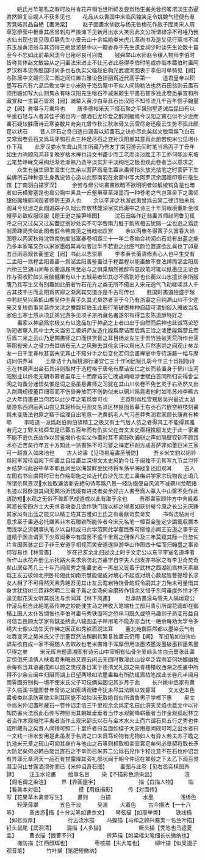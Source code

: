 <!-- { "loadSidebar": true } -->
　　姚氏月华笔札之暇时及丹青花卉翎毛世所鲜及尝爲杨生畵芙蓉约畧浓淡生态逼眞然聊复自娱人不获多见也
　　花品从众香国中来临风独笑足令姚魏气短便有羣芳竞妬其品自絶【畵海棠】
　　赵子固畵水仙欲与杨无咎梅花作敌子固南宋人周草窓廖莹中极重其品曾刺舟严陵滩下见新月出水大笑云此文公所谓緑净不可唾乃我水仙出现也昔见周贞静先生小景云山十余幅絶类米虎儿髙尚书及是又见行草书不减苏玉局黄涪翁与其诗得三絶曾游楚中以一瓣香荐于先生遗爱祠少时读先生论数十篇至今不忘如此前辈风流今日殆尽良可兴慨
　　钱舜举山水师赵令穰人物师李伯时皆称具体赵文敏尝从之问畵法宋进士不仕元者此卷得李伯时笔或亦临本葢伯时畵阿罗汉粉本流传胜国时尚多也右仇实父临赵伯驹光武渡河图衷于李伯时单骑见【阙】与陈居中文姬归汉二图之间位置古雅设色妍丽爲近代髙手第一
　　道君皇帝以积墨写石凡有六品后敷文学士小米防于海岳庵中不似人间钩勒法也然石田翁则云畵石须用皴如写大山则隽永有味汉阳先生嗜石不减米颠生平畵石甚多独此卷悉摹宣和所藏宣和一生寳石皆爲【阙】骑辇入黄沙白草此石出汉阳不知传流几千百年信乎翰墨之【阙】眞堪与万乗埓也
　　唐李德裕采天下怪石聚之平泉别墅遗诫后昆曰有以平泉石轻与人者非佳子弟也内一醒酒石尤珍爱之醉则踞焉今汉阳之寳石似不少逊而畵石疑较胜唐诗云寒姿数片竒突兀曾作秋江秋水骨又云雪尽身还瘦云生势不孤此颇足以状石
　　昔人评石之竒曰透曰漏吾以知畵石之诀亦尽此矣赵文敏常爲飞白石又常爲卷云石又爲马牙钩石此三种足尽石之变孙汉阳推其意爲此册若使米公见堪仆仆下拜
　　此罗汉娄水生弇山先生所藏乃吾友丁南羽游云间时笔当爲丙子丁丑年如生力驹顺风鸿非复晚岁枯木禅也诗文书畵少而工老而淡淡胜工不工亦何能淡东坡云笔势峥嵘文采绚烂渐老渐熟乃造平淡实非平淡绚烂之极也观此卷者当以意求之
　　众生有胎生卵生湿生化生余以菩萨爲毫生葢从畵师指头放光拈笔之时菩萨下生矣佛所云种种意生身我说皆心造以此耶南羽在余斋中写大阿罗汉余因赠印章曰毫生馆【丁南羽白描罗汉】
　　余尝与睂公论畵畵欲暗不欲明明者如觚棱钩角是也暗者如云横雾塞是也睂公胸中素具一丘壑虽草草泼墨而一种苍老之气岂落吴下之畵师甜俗魔境耶同观者修防王道人也
　　余以辛卯之秋游武夷曾爲云窝二律诗独未爲图耳今见逊之此图追踪子久烟云奔放林麓深宻实爲畵中之诗三十年前眼境重新坐收幔亭竒致叹服叹服【题王逊之接笋峰图】
　　沈石田每作迂翁畵其师赵同鲁见辄呼之曰又过矣又过矣葢迂翁妙处实不可学啓南力胜于韵故相去犹隔一尘也逊之爲迂翁萧踈简贵如此图者假令啓南见之当咄咄叹赏
　　余以丙申冬得黄子久富春大岭图卷以丙寅秋得沈啓南仿痴翁富春卷相距三十一年二卷始合初闻白石翁有出蓝之能乃多本家笔又杂以米家墨戱其肖似者过半不若逊之此图气韵位置遂欲乱眞也丁卯夏五日雨窓观长蘅鉴定【阙】书此以志崇慕
　　李孝亷长蘅清修素心人也平生交有二孟阳一爲程孟阳善畵一爲邹孟阳善鉴畵过于程葢程以能畵故不受法缚而邹孟阳居六桥三竺湖山间每长蘅游屐所至必与之俱乗頽然微醉有意放笔时辄以纸墨应无论合作与否收贮如头目脑髓果有以十五城易者知其必不爲割好也长蘅以山水擅长余所服膺乃其写生又有别趣如此册者竹石花卉之类无所不僃出入宋元逸气飞动嗟嗟其人千古其技千古而孟阳爲庆卿之渐离其交道亦是千古可传也
　　胜国时畵道独盛于越中若赵吴兴黄鹤山樵吴仲圭黄子久其尤卓然者至于今乃有浙畵之目钝滞山川不少迩来又复矫而事吴装亦文沈之賸馥耳伯玉此册行笔破墨种种自超可谓刬俗入雅故当名家伯玉寒士然从项氏弟兄游多见项子京所藏名畵遂尔有得吾友陈道醇特好之
　　畵家以神品爲宗极又有以逸品加于神品之上者曰出于自然而后神也此诚笃论恐防短者窜入其中士大夫当穷工极妍师友造化能爲摩诘而后爲王洽之泼墨能爲营丘而后爲二米之云山乃足闗畵师之口而供赏音之耳目杨龙友生于贵竹独破天荒所作台荡等图有宋人之骨力去其结有元人之风雅去其佻余讶以爲出入巨然惠崇之间观止矣龙友一日千里春秋甚富未见其止不知分手之后变化若何余畵禅室中专待溪藤一幅与摩诘同供养耳
　　王摩诘十九赋桃源行潘安仁三十作闲居赋孔彰今年三十爲招隐诗志在林泉声出金石其诗则取材于选程格于唐奄有摩诘安仁之长而若置身于辋川庄河阳别业以终老无朝市慕者虽年三十而摩诘安仁晚歳﨑岖涉世赋白首同所归安得舎尘网之句蚤分迷悟矣惟是词之品虽悬畵师之习犹在其山川长卷不免乞灵于右丞然又出入荆闗规模董巨细宻而不伤骨奔放而不伤韵似未以辋川爲竟者他时如韦苏州李晞古之大年诗畵更当何若以此少年之笔爲劵可也
　　王叔明爲松雪甥居吴兴最近太湖屡游东西洞庭两山尝见其谿桥玩月图又名具区林屋图皆摹王右丞石穴嵌空树枝刻畵爲未变唐法也原之精于绘理自出笔意一洗黄鹤老人气习苍莽秀润君家顾长康眞有种耶
　　李昭道一派爲赵伯驹伯骕精工之极又有士气后人仿之者得其工不能得其雅若元之丁野夫钱舜举是已葢五百年而有仇实父在昔文太史亟相推服太史于此一家畵不能不逊仇氏故作以赏鉴增价也实父作畵时耳不闻鼔吹阗骈之声如隔壁钗钏不顾其术亦近苦矣行年五十方知此一派畵殊不可习譬之禅定积刦方成菩萨非如董巨米三家可一超直入如来地也
　　古人论畵【见项易庵畵圣册防】
　　吾乡米文豹以韬钤爲冠军常待诏阙下仰畵兰自给畵兰深得文太史风韵今仕于闽独不见其写九节兰岂怀乡结梦习此谷中草本耶且涧兰以海禁鲜至犹待将军荡平海冦复还旧观耳
　　古人左图右书自虞舜时已有作绘彰施之论近代白沙先生尤工畵梅讲学家宗玩物丧志语几所谓杀风景汉水独取濓洛新安絶句诗写爲八景一经防缀便自风流不减辋川龙眠诸名迹以爲卧游其间无闗浴沂悟境有进技者矣余好古人畵至爲人摹入中山箧不免作此语防短水观之无俗不眞即艺成道或以此有取于余也
　　吾郡畵家顾仲方中舍最着其游长安四方士大夫求者塡委几欲作铁门限以却之得者如获拱璧今原之长公元庆踵其家风有出蓝之能又以精工佐其古雅如王氏之有羲献竒矣竒矣
　　书有法帖尚可意求至于畵道必托缣素非木石雕镌所能传者今宋元名笔一幛百金鉴定少譌辄収赝本而浅学之流朝事执笔夕以自标或曰此学范闗此学董巨殊可惭惶亦闻王安道之事乎安道精于医自谓天下少双闻秦中有国医不逺千里爲之佣保凡及三年莫窥其际一日忽佐片言国医骇之曰子非王安道乎相视而笑安道遂纵游华山作图四十幅而归翰墨之事谈何容易也【林雪畵】
　　岁在己亥余北归过汶上时于文定公以东平李室名道坤者所作山水花卉册见示托路大夫求余防北方畵学自李夫人创发亦书家之有李卫奇矣奇矣山居荏苒几三十年乃闻闺秀之能畵史者一再出又皆着于武林之西湖初爲林天素继爲王友云彼如北宗卧轮偈此如南宗慧能偈或对境心不起或对境心数起皆菩提增长求女人相了不可得然天素秀絶吾见其止友云澹宕特饶骨韵假令嗣其才力殆未可量惜其身世犹绕树三匝非然明二三君子爲之金汤何自磨砖作镜余又惜于东阿虽度外怜才不遑见献花天女听其説法与余同耳【林下风畵】
　　赵承防畵滚马管夫人隔垣窥公作滚马形自此絶笔葢传神之妙能使生马之神收入笔端杜工部丹青引所谓花骢却在御榻上圉人太仆皆惆怅也李伯时畵马秀铁靣呵之恐串习既久或堕马趣则子昻变形益自可信吾邑顾太学家有鍼圣绣此八骏图虽子昻用笔不能办亦当代一絶余每劝太学令多绣大士像以助生天作佛之因正如秀铁靣説法耳
　　董北苑僧巨然都以墨染云气有吐吞变灭之势米氏父子宗董巨然法稍删其繁复独畵云仍用【阙】　军抝笔如伯驹伯骕辈欲自成一家不得随人去取故也老米畵难于浑厚但用淡墨浓墨泼墨破墨积墨焦墨尽得之矣
　　米元晖自题潇湘图有诗云山中宰相有仙骨坐爱岭头生白云壁张此畵定惊倒先请倩人扶着君朱晦翁又题云闲云无四时散漫此山谷幸乏霖雨姿何妨媚幽独余每有当其语畵成即以题之庚戌春日寓于德清吴礼部之来青楼楼收西湖之胜畵中所得不少余自闽中归阻雨湖上日望两峰如浓墨畵每有所防辄爲拈笔成此长卷凡半阅月雨霁图穷别构一境不使米氏父子可伎俩矣因记其岁月于此
　　长兴姚中丞家有黄子久临溪书屋图昔年曾访之如索靖观碑今犹未尽其法聊以效颦耳
　　文太史本色畵极类赵承防苐微尖利耳同能不如独诣无取絶肖似所谓鲁男子学桞下惠
　　吴文中爲米仲诏畵所藏石一卷仲诏走信三千里视余余爲定名曰此洞天灵焰也葢文中以孙知防畵火法爲此石传写神照而其蜿蜒垂垂者当作水观劒峰崭截者当作金观孤起林立者当作木观坡陀平夷者当作土观宋邵氏以石与金木水火土而六谓石具五行之秀也仲诏所藏有之矣昔人闻镜可照二十里许者曰吾靣如楪子大安用是闻砚可呵之出水者曰一文钱一担水安用是此虽发于名贤之口未爲笃论物有尤物如人有异人若夫苏子瞻之仇池米元章之砚山可抑其身价与他山之石等则相取桓圭衮裳足矣何必臯契将取长矛大防足矣何必韩白哉岂直石之不幸而已米苏二公爲石兄作卞和泣意不在石也仲诏岂有异耶元章洞天一品石有甘露降其旁礼部状闻于朝今仲诏在辇毂之下太乙下观百灵潜卫何止甘露洒须弥而已【米仲诏奇石图】
　　畵图与此卷【见右丞奕棋图外録】
　　汪玉水论畵
　　绘事名目
　　染【不描彩色涂染出】　　　　　　渲【翎毛谓之染渲】
　　界【界画屋宇】　　　　　　　　描【白描人物】
　　临【看眞本对临】　　　　　　　摸【用纸搨影】
　　传【对靣传】　　　　　　　　写【花果草木禽兽写生】
　　畵则
　　白描　　　　　　水墨　　　　　浅绛色
　　轻笼薄罩　　　　五色干淡　　　吴装
　　大着色
　　古今描法【一十八等】
　　髙古游描【十分尖笔如曹衣文】　　琴弦描【如周举类】
　　铁线描【如张叔厚】　　　　　　行云流水描
　　马蝗描【马和之顾兴裔类一名兰叶描】　　钉头鼠尾【武洞清】
　　混描【人多描】　　　　　　　橛头描【秃笔也马逺夏圭】
　　曹衣描【魏曹不兴】　　　　　　折芦描【如梁楷尖笔细长长撇纳也】
　　橄防描【江西顔辉也】　　　　　枣核描【尖大笔也】
　　柳叶描【似吴道子观音笔】　　　　竹叶描【笔肥短撇纳】
